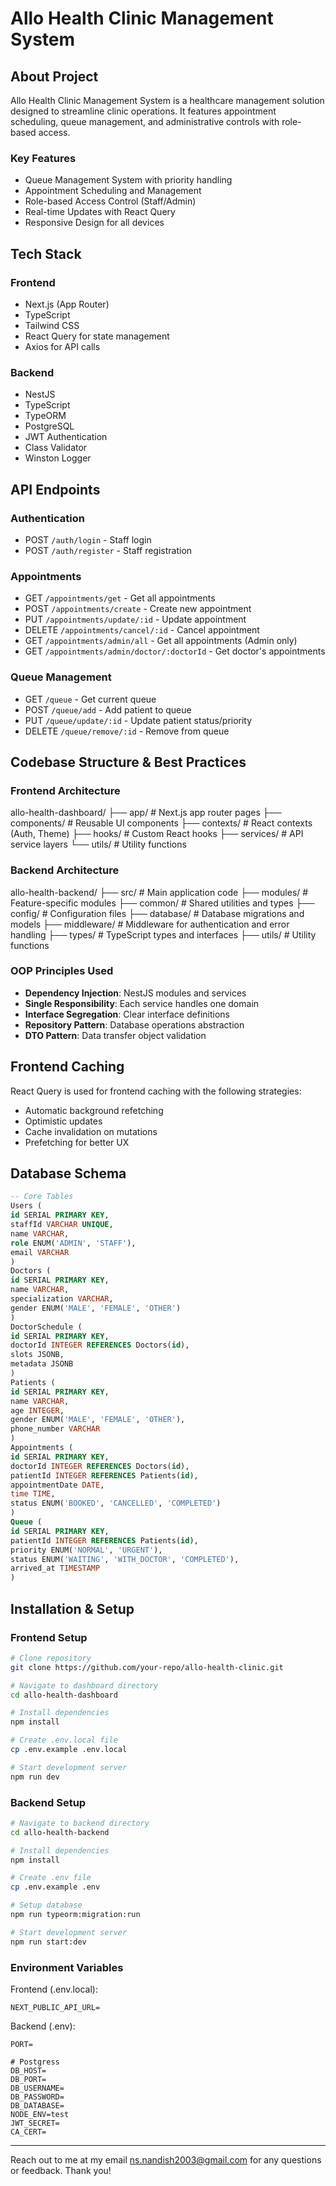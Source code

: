 # Allo Health Clinic Management System

## About Project

Allo Health Clinic Management System is a healthcare management solution designed to streamline clinic operations. It features appointment scheduling, queue management, and administrative controls with role-based access.

### Key Features

- Queue Management System with priority handling
- Appointment Scheduling and Management
- Role-based Access Control (Staff/Admin)
- Real-time Updates with React Query
- Responsive Design for all devices

## Tech Stack

### Frontend

- Next.js (App Router)
- TypeScript
- Tailwind CSS
- React Query for state management
- Axios for API calls

### Backend

- NestJS
- TypeScript
- TypeORM
- PostgreSQL
- JWT Authentication
- Class Validator
- Winston Logger

## API Endpoints

### Authentication

- POST `/auth/login` - Staff login
- POST `/auth/register` - Staff registration

### Appointments

- GET `/appointments/get` - Get all appointments
- POST `/appointments/create` - Create new appointment
- PUT `/appointments/update/:id` - Update appointment
- DELETE `/appointments/cancel/:id` - Cancel appointment
- GET `/appointments/admin/all` - Get all appointments (Admin only)
- GET `/appointments/admin/doctor/:doctorId` - Get doctor's appointments

### Queue Management

- GET `/queue` - Get current queue
- POST `/queue/add` - Add patient to queue
- PUT `/queue/update/:id` - Update patient status/priority
- DELETE `/queue/remove/:id` - Remove from queue

## Codebase Structure & Best Practices

### Frontend Architecture

allo-health-dashboard/
├── app/ # Next.js app router pages
├── components/ # Reusable UI components
├── contexts/ # React contexts (Auth, Theme)
├── hooks/ # Custom React hooks
├── services/ # API service layers
└── utils/ # Utility functions

### Backend Architecture

allo-health-backend/
├── src/ # Main application code
├── modules/ # Feature-specific modules
├── common/ # Shared utilities and types
├── config/ # Configuration files
├── database/ # Database migrations and models
├── middleware/ # Middleware for authentication and error handling
├── types/ # TypeScript types and interfaces
├── utils/ # Utility functions

### OOP Principles Used

- **Dependency Injection**: NestJS modules and services
- **Single Responsibility**: Each service handles one domain
- **Interface Segregation**: Clear interface definitions
- **Repository Pattern**: Database operations abstraction
- **DTO Pattern**: Data transfer object validation

## Frontend Caching

React Query is used for frontend caching with the following strategies:

- Automatic background refetching
- Optimistic updates
- Cache invalidation on mutations
- Prefetching for better UX

## Database Schema

```sql
-- Core Tables
Users (
id SERIAL PRIMARY KEY,
staffId VARCHAR UNIQUE,
name VARCHAR,
role ENUM('ADMIN', 'STAFF'),
email VARCHAR
)
Doctors (
id SERIAL PRIMARY KEY,
name VARCHAR,
specialization VARCHAR,
gender ENUM('MALE', 'FEMALE', 'OTHER')
)
DoctorSchedule (
id SERIAL PRIMARY KEY,
doctorId INTEGER REFERENCES Doctors(id),
slots JSONB,
metadata JSONB
)
Patients (
id SERIAL PRIMARY KEY,
name VARCHAR,
age INTEGER,
gender ENUM('MALE', 'FEMALE', 'OTHER'),
phone_number VARCHAR
)
Appointments (
id SERIAL PRIMARY KEY,
doctorId INTEGER REFERENCES Doctors(id),
patientId INTEGER REFERENCES Patients(id),
appointmentDate DATE,
time TIME,
status ENUM('BOOKED', 'CANCELLED', 'COMPLETED')
)
Queue (
id SERIAL PRIMARY KEY,
patientId INTEGER REFERENCES Patients(id),
priority ENUM('NORMAL', 'URGENT'),
status ENUM('WAITING', 'WITH_DOCTOR', 'COMPLETED'),
arrived_at TIMESTAMP
)
```

## Installation & Setup

### Frontend Setup

```bash
# Clone repository
git clone https://github.com/your-repo/allo-health-clinic.git

# Navigate to dashboard directory
cd allo-health-dashboard

# Install dependencies
npm install

# Create .env.local file
cp .env.example .env.local

# Start development server
npm run dev
```

### Backend Setup

```bash
# Navigate to backend directory
cd allo-health-backend

# Install dependencies
npm install

# Create .env file
cp .env.example .env

# Setup database
npm run typeorm:migration:run

# Start development server
npm run start:dev
```

### Environment Variables

Frontend (.env.local):

```
NEXT_PUBLIC_API_URL=
```

Backend (.env):

```
PORT=

# Postgress
DB_HOST=
DB_PORT=
DB_USERNAME=
DB_PASSWORD=
DB_DATABASE=
NODE_ENV=test
JWT_SECRET=
CA_CERT=
```
---
Reach out to me at my email ns.nandish2003@gmail.com for any questions or feedback.
Thank you!